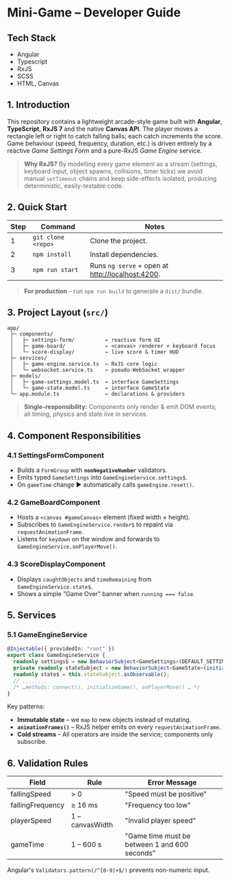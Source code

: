 # Mini-Game – Developer Guide

## Tech Stack

- Angular
- Typescript
- RxJS
- SCSS
- HTML, Canvas

## 1. Introduction

This repository contains a lightweight arcade-style game built with **Angular**, **TypeScript**, **RxJS 7** and the native **Canvas API**. The player moves a rectangle left or right to catch falling balls; each catch increments the score. Game behaviour (speed, frequency, duration, etc.) is driven entirely by a reactive _Game Settings Form_ and a pure-RxJS _Game Engine_ service.

> **Why RxJS?** By modelling every game element as a stream (settings, keyboard input, object spawns, collisions, timer ticks) we avoid manual `setTimeout` chains and keep side-effects isolated, producing deterministic, easily-testable code.

## 2. Quick Start

| Step | Command            | Notes                                                                     |
| ---- | ------------------ | ------------------------------------------------------------------------- |
| 1    | `git clone <repo>` | Clone the project.                                                        |
| 2    | `npm install`      | Install dependencies.                                                     |
| 3    | `npm run start`    | Runs `ng serve` + open at [http://localhost:4200](http://localhost:4200). |

> **For production** – run `npm run build` to generate a `dist/` bundle.

## 3. Project Layout (`src/`)

```
app/
 ├─ components/
 │   ├─ settings-form/          ← reactive form UI
 │   ├─ game-board/             ← <canvas> renderer + keyboard focus
 │   └─ score-display/          ← live score & timer HUD
 ├─ services/
 │   ├─ game-engine.service.ts  ← RxJS core logic
 │   └─ websocket.service.ts    ← pseudo-WebSocket wrapper
 ├─ models/
 │   ├─ game-settings.model.ts  ← interface GameSettings
 │   └─ game-state.model.ts     ← interface GameState
 └─ app.module.ts               ← declarations & providers
```

> **Single-responsibility:** Components only render & emit DOM events; all timing, physics and state live in services.

## 4. Component Responsibilities

### 4.1 SettingsFormComponent

- Builds a `FormGroup` with **`nonNegativeNumber`** validators.
- Emits typed `GameSettings` into `GameEngineService.settings$`.
- On `gameTime` change ▶ automatically calls `gameEngine.reset()`.

### 4.2 GameBoardComponent

- Hosts a `<canvas #gameCanvas>` element (fixed width × height).
- Subscribes to `GameEngineService.render$` to repaint via `requestAnimationFrame`.
- Listens for `keydown` on the window and forwards to `GameEngineService.onPlayerMove()`.

### 4.3 ScoreDisplayComponent

- Displays `caughtObjects` and `timeRemaining` from `GameEngineService.state$`.
- Shows a simple "Game Over" banner when `running === false`.

## 5. Services

### 5.1 GameEngineService

```typescript
@Injectable({ providedIn: "root" })
export class GameEngineService {
  readonly settings$ = new BehaviorSubject<GameSettings>(DEFAULT_SETTINGS);
  private readonly stateSubject = new BehaviorSubject<GameState>(initialState());
  readonly state$ = this.stateSubject.asObservable();
  // ........
  /* …methods: connect(), initializeGame(), onPlayerMove() … */
}
```

Key patterns:

- **Immutable state** – we `map` to new objects instead of mutating.
- **`animationFrames()`** – RxJS helper emits on every `requestAnimationFrame`.
- **Cold streams** – All operators are inside the service; components only subscribe.

## 6. Validation Rules

| Field            | Rule            | Error Message                                 |
| ---------------- | --------------- | --------------------------------------------- |
| fallingSpeed     | > 0             | "Speed must be positive"                      |
| fallingFrequency | ≥ 16 ms         | "Frequency too low"                           |
| playerSpeed      | 1 – canvasWidth | "Invalid player speed"                        |
| gameTime         | 1 – 600 s       | "Game time must be between 1 and 600 seconds" |

Angular's `Validators.pattern(/^[0-9]+$/)` prevents non-numeric input.
